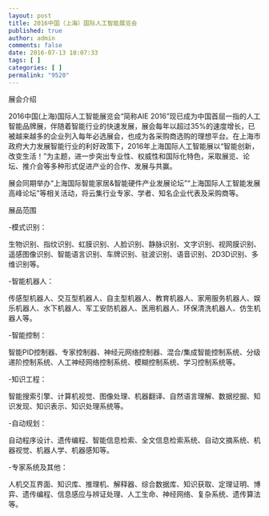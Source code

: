 ```yaml
---
layout: post
title: 2016中国（上海）国际人工智能展览会
published: true
author: admin
comments: false
date: 2016-07-13 10:07:33
tags: [ ]
categories: [ ]
permalink: "9520"
---
```

展会介绍
  
2016中国(上海)国际人工智能展览会“简称AIE 2016”现已成为中国首屈一指的人工智能品牌展，伴随着智能行业的快速发展，展会每年以超过35%的速度增长，已被越来越多的企业列入每年必选展会，也成为各采购商选购的理想平台。在上海市政府大力发展智能行业的利好政策下，2016年上海国际人工智能展以“智能创新，改变生活！”为主题，进一步突出专业性、权威性和国际化特色，采取展览、论坛、推介会等多种形式促进产业的合作、发展与共赢。

展会同期举办“上海国际智能家居&智能硬件产业发展论坛”“上海国际人工智能发展高峰论坛”等相关活动，将云集行业专家、学者、知名企业代表及采购商等。

展品范围
  
-模式识别：
  
生物识别、指纹识别、虹膜识别、人脸识别、静脉识别、文字识别、视网膜识别、遥感图像识别、智能语言识别、车牌识别、驻波识别、语音识别、2D3D识别、多维识别等。

-智能机器人：
  
传感型机器人、交互型机器人、自主型机器人、教育机器人、家用服务机器人、娱 乐机器人、水下机器人、军工安防机器人、医用机器人、环保清洗机器人、仿生机器人等。

-智能控制：
  
智能PID控制器、专家控制器、神经元网络控制器、混合/集成智能控制系统、分级递阶控制系统、人工神经网络控制系统、模糊控制系统、学习控制系统等。

-知识工程：
  
智能搜索引擎、计算机视觉、图像处理、机器翻译、自然语言理解、数据挖掘、知识发现、知识表示、知识处理系统等。

-自动规划：
  
自动程序设计、遗传编程、智能信息检索、全文信息检索系统、自动文摘系统、机器视觉、机器人学、机器感知等。

-专家系统及其他：
  
人机交互界面、知识库、推理机、解释器、综合数据库、知识获取、定理证明、博弈、遗传编程、信息感应与辨证处理、人工生命、神经网络、复杂系统、遗传算法等。